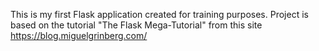 This is my first Flask application created for training purposes. Project is based on the tutorial "The Flask Mega-Tutorial" from this site https://blog.miguelgrinberg.com/
